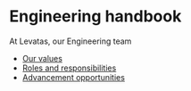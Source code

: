 # Engineering handbook

At Levatas, our Engineering team 

* [Our values](values.md)
* [Roles and responsibilities](roles-responsibilities.md)
* [Advancement opportunities](advancement-opportunities.md)
